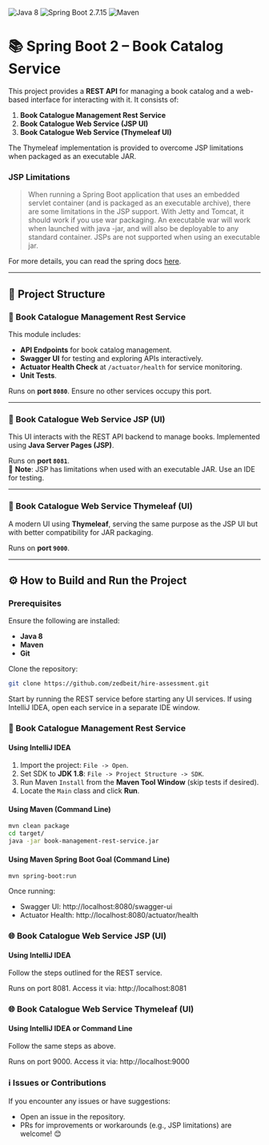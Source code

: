 <a name="">![Java 8](https://img.shields.io/badge/Java-8-cd853f "Java 8")</a>
<a name="">![Spring Boot 2.7.15](https://img.shields.io/badge/Spring%20Boot-2.7.15-6db33f "Spring Boot 2.7.15")</a>
<a name="">![Maven](https://img.shields.io/badge/Built%20with-Maven-f76504 "Maven")</a>

# 📚 Spring Boot 2 &ndash; Book Catalog Service

This project provides a **REST API** for managing a book catalog and a web-based interface for interacting with it. It consists of:  

1. **Book Catalogue Management Rest Service**  
2. **Book Catalogue Web Service (JSP UI)**  
3. **Book Catalogue Web Service (Thymeleaf UI)**  

The Thymeleaf implementation is provided to overcome JSP limitations when packaged as an executable JAR.

### JSP Limitations

> When running a Spring Boot application that uses an embedded servlet container (and is packaged as an executable archive), there are some limitations in the JSP support. 
With Jetty and Tomcat, it should work if you use war packaging. An executable war will work when launched with java -jar, and will also be deployable to any standard container. 
JSPs are not supported when using an executable jar.

For more details, you can read the spring docs [here](https://docs.spring.io/spring-boot/reference/web/servlet.html#web.servlet.embedded-container.jsp-limitations:~:text=that%20option%20carefully.-,JSP%20Limitations,for%20error%20handling.%20Custom%20error%20pages%20should%20be%20used%20instead.,-Web).

---

## 📁 Project Structure

### 📌 Book Catalogue Management Rest Service

This module includes:
- **API Endpoints** for book catalog management.
- **Swagger UI** for testing and exploring APIs interactively.
- **Actuator Health Check** at `/actuator/health` for service monitoring.
- **Unit Tests**.

Runs on **port `8080`**. Ensure no other services occupy this port.  

---

### 📌 Book Catalogue Web Service JSP (UI)

This UI interacts with the REST API backend to manage books. Implemented using **Java Server Pages (JSP)**.  

Runs on **port `8081`**.  
🚨 **Note**: JSP has limitations when used with an executable JAR. Use an IDE for testing.  

---

### 📌 Book Catalogue Web Service Thymeleaf (UI)

A modern UI using **Thymeleaf**, serving the same purpose as the JSP UI but with better compatibility for JAR packaging.  

Runs on **port `9000`**.  

---

## ⚙️ How to Build and Run the Project

### Prerequisites

Ensure the following are installed:
- **Java 8**
- **Maven**
- **Git**

Clone the repository:  
```bash
git clone https://github.com/zedbeit/hire-assessment.git
```

Start by running the REST service before starting any UI services.
If using IntelliJ IDEA, open each service in a separate IDE window.

### 🚀 Book Catalogue Management Rest Service

#### Using IntelliJ IDEA
1. Import the project: `File -> Open`.
2. Set SDK to **JDK 1.8**: `File -> Project Structure -> SDK`.
3. Run Maven `Install` from the **Maven Tool Window** (skip tests if desired).
4. Locate the `Main` class and click **Run**.

#### Using Maven (Command Line)
```bash
mvn clean package
cd target/
java -jar book-management-rest-service.jar
```
#### Using Maven Spring Boot Goal (Command Line)
```
mvn spring-boot:run
```

Once running:

* Swagger UI: http://localhost:8080/swagger-ui
* Actuator Health: http://localhost:8080/actuator/health


### 🌐 Book Catalogue Web Service JSP (UI)

#### Using IntelliJ IDEA

Follow the steps outlined for the REST service.

Runs on port 8081. Access it via: http://localhost:8081


### 🌐 Book Catalogue Web Service Thymeleaf (UI)

#### Using IntelliJ IDEA or Command Line
Follow the same steps as above.

Runs on port 9000. Access it via: http://localhost:9000

### ℹ️ Issues or Contributions
If you encounter any issues or have suggestions:

* Open an issue in the repository.
* PRs for improvements or workarounds (e.g., JSP limitations) are welcome! 😊

